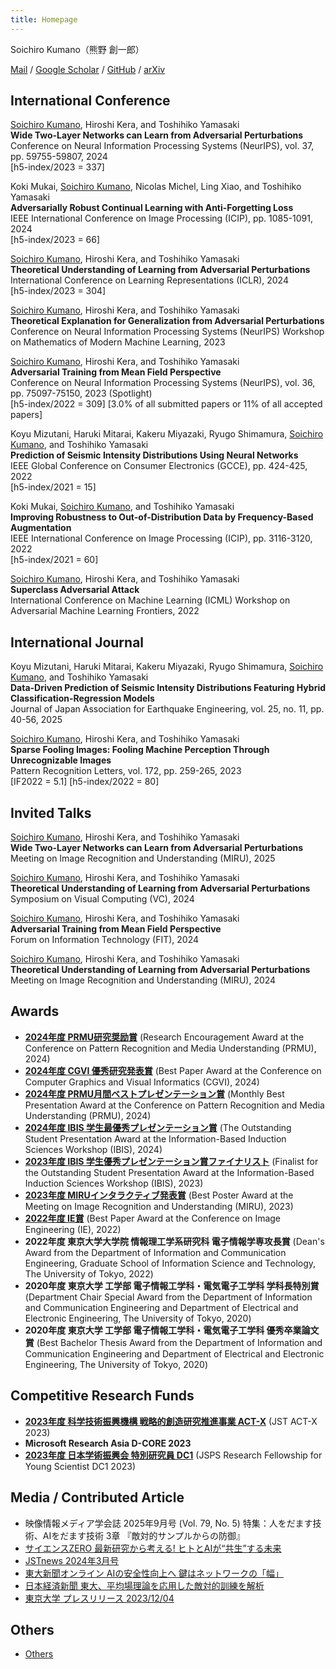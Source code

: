 ```yaml
---
title: Homepage
---
```


Soichiro Kumano（熊野 創一郎）

[Mail](mailto:kumano0204@gmail.com) / [Google Scholar](https://scholar.google.com/citations?user=2G-XnwMAAAAJ) / [GitHub](https://github.com/s-kumano) / [arXiv](https://arxiv.org/search/cs?query=Soichiro+Kumano&searchtype=author)

## International Conference
<ins>Soichiro Kumano</ins>, Hiroshi Kera, and Toshihiko Yamasaki  
**Wide Two-Layer Networks can Learn from Adversarial Perturbations**  
Conference on Neural Information Processing Systems (NeurIPS), vol. 37, pp. 59755-59807, 2024  
[h5-index/2023 = 337]
<!-- Dec. 9-15 -->

Koki Mukai, <ins>Soichiro Kumano</ins>, Nicolas Michel, Ling Xiao, and Toshihiko Yamasaki  
**Adversarially Robust Continual Learning with Anti-Forgetting Loss**  
IEEE International Conference on Image Processing (ICIP), pp. 1085-1091, 2024  
[h5-index/2023 = 66]
<!-- Oct. 27-30 -->

<ins>Soichiro Kumano</ins>, Hiroshi Kera, and Toshihiko Yamasaki  
**Theoretical Understanding of Learning from Adversarial Perturbations**  
International Conference on Learning Representations (ICLR), 2024  
[h5-index/2023 = 304]
<!-- May 7-11 -->

<ins>Soichiro Kumano</ins>, Hiroshi Kera, and Toshihiko Yamasaki  
**Theoretical Explanation for Generalization from Adversarial Perturbations**  
Conference on Neural Information Processing Systems (NeurIPS) Workshop on Mathematics of Modern Machine Learning, 2023
<!-- Dec. 10-16 -->

<ins>Soichiro Kumano</ins>, Hiroshi Kera, and Toshihiko Yamasaki  
**Adversarial Training from Mean Field Perspective**  
Conference on Neural Information Processing Systems (NeurIPS), vol. 36, pp. 75097-75150, 2023 (Spotlight)  
[h5-index/2022 = 309] [3.0% of all submitted papers or 11% of all accepted papers]
<!-- Dec. 10-16 -->

Koyu Mizutani, Haruki Mitarai, Kakeru Miyazaki, Ryugo Shimamura, <ins>Soichiro Kumano</ins>, and Toshihiko Yamasaki  
**Prediction of Seismic Intensity Distributions Using Neural Networks**  
IEEE Global Conference on Consumer Electronics (GCCE), pp. 424-425, 2022  
[h5-index/2021 = 15]
<!-- Oct. 18-21 -->

Koki Mukai, <ins>Soichiro Kumano</ins>, and Toshihiko Yamasaki  
**Improving Robustness to Out-of-Distribution Data by Frequency-Based Augmentation**  
IEEE International Conference on Image Processing (ICIP), pp. 3116-3120, 2022  
[h5-index/2021 = 60]
<!-- Oct. 16-19 -->

<ins>Soichiro Kumano</ins>, Hiroshi Kera, and Toshihiko Yamasaki  
**Superclass Adversarial Attack**  
International Conference on Machine Learning (ICML) Workshop on Adversarial Machine Learning Frontiers, 2022
<!-- Jul. 17-23 -->

## International Journal
Koyu Mizutani, Haruki Mitarai, Kakeru Miyazaki, Ryugo Shimamura, <ins>Soichiro Kumano</ins>, and Toshihiko Yamasaki  
**Data-Driven Prediction of Seismic Intensity Distributions Featuring Hybrid Classification-Regression Models**  
Journal of Japan Association for Earthquake Engineering, vol. 25, no. 11, pp. 40-56, 2025

<ins>Soichiro Kumano</ins>, Hiroshi Kera, and Toshihiko Yamasaki  
**Sparse Fooling Images: Fooling Machine Perception Through Unrecognizable Images**  
Pattern Recognition Letters, vol. 172, pp. 259-265, 2023  
[IF2022 = 5.1] [h5-index/2022 = 80]
<!-- 10.1016/j.patrec.2023.07.003 -->

## Invited Talks
<ins>Soichiro Kumano</ins>, Hiroshi Kera, and Toshihiko Yamasaki  
**Wide Two-Layer Networks can Learn from Adversarial Perturbations**  
Meeting on Image Recognition and Understanding (MIRU), 2025
<!-- Jul. 29 - Aug. 1 -->

<ins>Soichiro Kumano</ins>, Hiroshi Kera, and Toshihiko Yamasaki  
**Theoretical Understanding of Learning from Adversarial Perturbations**  
Symposium on Visual Computing (VC), 2024
<!-- Sep. 10-12 -->

<ins>Soichiro Kumano</ins>, Hiroshi Kera, and Toshihiko Yamasaki  
**Adversarial Training from Mean Field Perspective**  
Forum on Information Technology (FIT), 2024
<!-- Sep. 4-6 -->

<ins>Soichiro Kumano</ins>, Hiroshi Kera, and Toshihiko Yamasaki  
**Theoretical Understanding of Learning from Adversarial Perturbations**  
Meeting on Image Recognition and Understanding (MIRU), 2024
<!-- Aug. 6-9 -->

## Awards
- **[2024年度 PRMU研究奨励賞](https://www.ieice.org/iss/prmu/jpn/award_list.html)** (Research Encouragement Award at the Conference on Pattern Recognition and Media Understanding (PRMU), 2024) <!-- 25/05/16 -->
- **[2024年度 CGVI 優秀研究発表賞](https://cgvi.jp/info/bestpapers/#196)** (Best Paper Award at the Conference on Computer Graphics and Visual Informatics (CGVI), 2024) <!-- 24/11/30 -->
- **[2024年度 PRMU月間ベストプレゼンテーション賞](https://www.ieice.org/iss/prmu/jpn/award_list.html)** (Monthly Best Presentation Award at the Conference on Pattern Recognition and Media Understanding (PRMU), 2024) <!-- 24/11/30 -->
- **[2024年度 IBIS 学生最優秀プレゼンテーション賞](https://ibisml.org/ibis2024/awards/)** (The Outstanding Student Presentation Award at the Information-Based Induction Sciences Workshop (IBIS), 2024) <!-- 24/11/07 -->
- **[2023年度 IBIS 学生優秀プレゼンテーション賞ファイナリスト](https://ibisml.org/ibis2023/awards/)** (Finalist for the Outstanding Student Presentation Award at the Information-Based Induction Sciences Workshop (IBIS), 2023) <!-- 23/11/01 -->
- **[2023年度 MIRUインタラクティブ発表賞](https://cvim.ipsj.or.jp/MIRU2023/award/)** (Best Poster Award at the Meeting on Image Recognition and Understanding (MIRU), 2023)
- **[2022年度 IE賞](https://www.ieice.org/iss/ie/jpn/awards.html)** (Best Paper Award at the Conference on Image Engineering (IE), 2022)
- **2022年度 東京大学大学院 情報理工学系研究科 電子情報学専攻長賞** (Dean's Award from the Department of Information and Communication Engineering, Graduate School of Information Science and Technology, The University of Tokyo, 2022)
- **2020年度 東京大学 工学部 電子情報工学科・電気電子工学科 学科⻑特別賞** (Department Chair Special Award from the Department of Information and Communication Engineering and Department of Electrical and Electronic Engineering, The University of Tokyo, 2020)
- **2020年度 東京大学 工学部 電子情報工学科・電気電子工学科 優秀卒業論文賞** (Best Bachelor Thesis Award from the Department of Information and Communication Engineering and Department of Electrical and Electronic Engineering, The University of Tokyo, 2020)

## Competitive Research Funds
- **[2023年度 科学技術振興機構 戦略的創造研究推進事業 ACT-X](https://www.jst.go.jp/kisoken/act-x/application/2023/230919/230919act-x.pdf)** (JST ACT-X 2023)
- **Microsoft Research Asia D-CORE 2023**
- **[2023年度 日本学術振興会 特別研究員 DC1](https://www.jsps.go.jp/file/storage/j-pd/data/list_of_recruits/R5_DC1_saiyou.pdf)** (JSPS Research Fellowship for Young Scientist DC1 2023) <!-- 研究奨励金特別手当 -->

## Media / Contributed Article
- 映像情報メディア学会誌 2025年9月号 (Vol. 79, No. 5) 特集：人をだます技術、AIをだます技術 3章 『敵対的サンプルからの防御』 <!-- 25/09/01 -->
- [サイエンスZERO 最新研究から考える! ヒトとAIが“共生”する未来](https://www.nhk.jp/p/zero/ts/XK5VKV7V98/episode/te/D72VNJ6Z5E/) <!-- 24/05/26 -->
- [JSTnews 2024年3月号](https://www.jst.go.jp/pr/jst-news/backnumber/2023/202403/pdf/2024_03.pdf) <!-- 24/03/01 -->
- [東大新聞オンライン AIの安全性向上へ 鍵はネットワークの「幅」](https://www.todaishimbun.org/meanfieldtheory_20231229/) <!-- 23/12/29 -->
- [日本経済新聞 東大、平均場理論を応用した敵対的訓練を解析](https://www.nikkei.com/article/DGXZRSP665317_U3A201C2000000/) <!-- 23/12/04 -->
- [東京大学 プレスリリース 2023/12/04](https://www.i.u-tokyo.ac.jp/news/press/2023/202312042335.shtml) <!-- 23/12/04 -->

## Others
<!-- - [Review](./review.md) -->
- [Others](./others.md)
